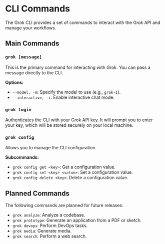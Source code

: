# CLI Commands

The Grok CLI provides a set of commands to interact with the Grok API and manage your workflows.

## Main Commands

### `grok [message]`

This is the primary command for interacting with Grok. You can pass a message directly to the CLI.

**Options:**

*   `--model, -m`: Specify the model to use (e.g., `grok-1`).
*   `--interactive, -i`: Enable interactive chat mode.

### `grok login`

Authenticates the CLI with your Grok API key. It will prompt you to enter your key, which will be stored securely on your local machine.

### `grok config`

Allows you to manage the CLI configuration.

**Subcommands:**

*   `grok config get <key>`: Get a configuration value.
*   `grok config set <key> <value>`: Set a configuration value.
*   `grok config delete <key>`: Delete a configuration value.

## Planned Commands

The following commands are planned for future releases:

*   `grok analyze`: Analyze a codebase.
*   `grok prototype`: Generate an application from a PDF or sketch.
*   `grok devops`: Perform DevOps tasks.
*   `grok media`: Generate media.
*   `grok search`: Perform a web search.
